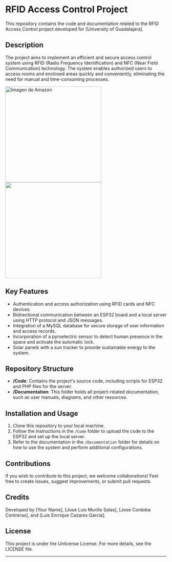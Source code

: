 # RFID Access Control Project

This repository contains the code and documentation related to the RFID Access Control project developed for [University of Guadalajara].

## Description

The project aims to implement an efficient and secure access control system using RFID (Radio Frequency Identification) and NFC (Near Field Communication) technology. The system enables authorized users to access rooms and enclosed areas quickly and conveniently, eliminating the need for manual and time-consuming processes.



<img src="https://m.media-amazon.com/images/I/61lUJLwpCZL._AC_SL1001_.jpg" alt="Imagen de Amazon" width="300">


<img src="https://www.techtonics.in/image/cache/catalog/images022023/tech1119-2-1000x1000.webp" width="300">



## Key Features

- Authentication and access authorization using RFID cards and NFC devices.
- Bidirectional communication between an ESP32 board and a local server using HTTP protocol and JSON messages.
- Integration of a MySQL database for secure storage of user information and access records.
- Incorporation of a pyroelectric sensor to detect human presence in the space and activate the automatic lock.
- Solar panels with a sun tracker to provide sustainable energy to the system.

## Repository Structure

- **/Code**: Contains the project's source code, including scripts for ESP32 and PHP files for the server.
- **/Documentation**: This folder holds all project-related documentation, such as user manuals, diagrams, and other resources.



## Installation and Usage

1. Clone this repository to your local machine.
2. Follow the instructions in the `/Code` folder to upload the code to the ESP32 and set up the local server.
3. Refer to the documentation in the `/Documentation` folder for details on how to use the system and perform additional configurations.

## Contributions

If you wish to contribute to this project, we welcome collaborations! Feel free to create issues, suggest improvements, or submit pull requests.

## Credits

Developed by [Your Name], [Jose Luis Murillo Salas], [Jose Cordoba Contreras], and [Luis Enrrique Cazares Garcia].

## License

This project is under the Unlicense License. For more details, see the LICENSE file.

---
